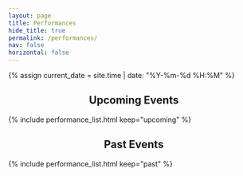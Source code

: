 ```yaml
---
layout: page
title: Performances
hide_title: true
permalink: /performances/
nav: false
horizontal: false
---
```


{% assign current_date = site.time | date: "%Y-%m-%d %H:%M" %}


<center>
<h2>Upcoming Events</h2>
</center>

{% include performance_list.html keep="upcoming" %}

<p></p>

<center>
<h2>Past Events</h2>
</center>

{% include performance_list.html keep="past" %}
